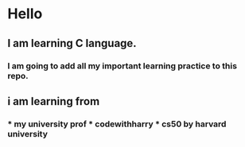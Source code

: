 # Hello 
## I am learning C language.
### I am going to add all my important learning practice to this repo.
## i am learning from 
### * my university prof * codewithharry * cs50 by harvard university
